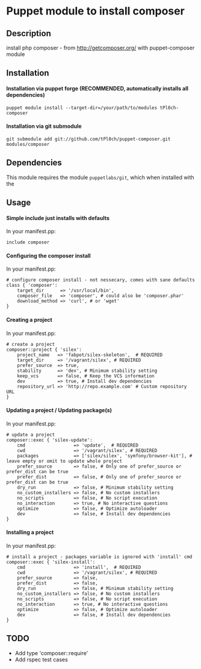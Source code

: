 # Puppet module to install composer

## Description

install php composer - from http://getcomposer.org/ with puppet-composer module

## Installation

#### Installation via puppet forge (RECOMMENDED, automatically installs all dependencies)

    puppet module install --target-dir=/your/path/to/modules tPl0ch-composer

#### Installation via git submodule

    git submodule add git://github.com/tPl0ch/puppet-composer.git modules/composer

## Dependencies

This module requires the module ```puppetlabs/git```, which when installed with the

## Usage

#### Simple include just installs with defaults

In your manifest.pp:

    include composer

#### Configuring the composer install

In your manifest.pp:

    # configure composer install - not nessecary, comes with sane defaults
    class { 'composer':
        target_dir      => '/usr/local/bin',
        composer_file   => 'composer', # could also be 'composer.phar'
        download_method => 'curl', # or 'wget'
    }

#### Creating a project

In your manifest.pp:

    # create a project
    composer::project { 'silex':
        project_name   => 'fabpot/silex-skeleton',  # REQUIRED
        target_dir     => '/vagrant/silex', # REQUIRED
        prefer_source  => true,
        stability      => 'dev', # Minimum stability setting
        keep_vcs       => false, # Keep the VCS information
        dev            => true, # Install dev dependencies
        repository_url => 'http://repo.example.com' # Custom repository URL
    }

#### Updating a project / Updating package(s)

In your manifest.pp:

    # update a project
    composer::exec { 'silex-update':
        cmd                  => 'update',  # REQUIRED
        cwd                  => '/vagrant/silex', # REQUIRED
        packages             => ['silex/silex', 'symfony/browser-kit'], # leave empty or omit to update whole project
        prefer_source        => false, # Only one of prefer_source or prefer_dist can be true
        prefer_dist          => false, # Only one of prefer_source or prefer_dist can be true
        dry_run              => false, # Minimum stability setting
        no_custom_installers => false, # No custom installers
        no_scripts           => false, # No script execution
        no_interaction       => true, # No interactive questions
        optimize             => false, # Optimize autoloader
        dev                  => false, # Install dev dependencies
    }

#### Installing a project

In your manifest.pp:

    # install a project - packages variable is ignored with 'install' cmd
    composer::exec { 'silex-install':
        cmd                  => 'install',  # REQUIRED
        cwd                  => '/vagrant/silex', # REQUIRED
        prefer_source        => false,
        prefer_dist          => false,
        dry_run              => false, # Minimum stability setting
        no_custom_installers => false, # No custom installers
        no_scripts           => false, # No script execution
        no_interaction       => true, # No interactive questions
        optimize             => false, # Optimize autoloader
        dev                  => false, # Install dev dependencies
    }

## TODO

- Add type 'composer::require'
- Add rspec test cases